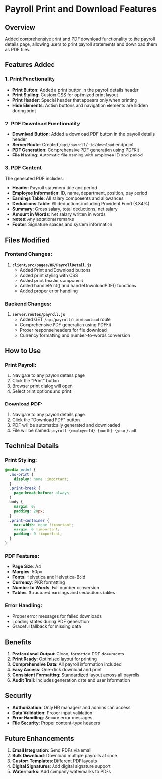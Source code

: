 # Payroll Print and Download Features

## Overview
Added comprehensive print and PDF download functionality to the payroll details page, allowing users to print payroll statements and download them as PDF files.

## Features Added

### 1. Print Functionality
- **Print Button**: Added a print button in the payroll details header
- **Print Styling**: Custom CSS for optimized print layout
- **Print Header**: Special header that appears only when printing
- **Hide Elements**: Action buttons and navigation elements are hidden during print

### 2. PDF Download Functionality
- **Download Button**: Added a download PDF button in the payroll details header
- **Server Route**: Created `/api/payroll/:id/download` endpoint
- **PDF Generation**: Comprehensive PDF generation using PDFKit
- **File Naming**: Automatic file naming with employee ID and period

### 3. PDF Content
The generated PDF includes:
- **Header**: Payroll statement title and period
- **Employee Information**: ID, name, department, position, pay period
- **Earnings Table**: All salary components and allowances
- **Deductions Table**: All deductions including Provident Fund (8.34%)
- **Summary**: Gross salary, total deductions, net salary
- **Amount in Words**: Net salary written in words
- **Notes**: Any additional remarks
- **Footer**: Signature spaces and system information

## Files Modified

### Frontend Changes:
1. **`client/src/pages/HR/PayrollDetail.js`**
   - Added Print and Download buttons
   - Added print styling with CSS
   - Added print header component
   - Added handlePrint() and handleDownloadPDF() functions
   - Added proper error handling

### Backend Changes:
1. **`server/routes/payroll.js`**
   - Added GET `/api/payroll/:id/download` route
   - Comprehensive PDF generation using PDFKit
   - Proper response headers for file download
   - Currency formatting and number-to-words conversion

## How to Use

### Print Payroll:
1. Navigate to any payroll details page
2. Click the "Print" button
3. Browser print dialog will open
4. Select print options and print

### Download PDF:
1. Navigate to any payroll details page
2. Click the "Download PDF" button
3. PDF will be automatically generated and downloaded
4. File will be named: `payroll-{employeeId}-{month}-{year}.pdf`

## Technical Details

### Print Styling:
```css
@media print {
  .no-print {
    display: none !important;
  }
  .print-break {
    page-break-before: always;
  }
  body {
    margin: 0;
    padding: 20px;
  }
  .print-container {
    max-width: none !important;
    margin: 0 !important;
    padding: 0 !important;
  }
}
```

### PDF Features:
- **Page Size**: A4
- **Margins**: 50px
- **Fonts**: Helvetica and Helvetica-Bold
- **Currency**: PKR formatting
- **Number to Words**: Full number conversion
- **Tables**: Structured earnings and deductions tables

### Error Handling:
- Proper error messages for failed downloads
- Loading states during PDF generation
- Graceful fallback for missing data

## Benefits

1. **Professional Output**: Clean, formatted PDF documents
2. **Print Ready**: Optimized layout for printing
3. **Comprehensive Data**: All payroll information included
4. **Easy Access**: One-click download and print
5. **Consistent Formatting**: Standardized layout across all payrolls
6. **Audit Trail**: Includes generation date and user information

## Security

- **Authorization**: Only HR managers and admins can access
- **Data Validation**: Proper input validation
- **Error Handling**: Secure error messages
- **File Security**: Proper content-type headers

## Future Enhancements

1. **Email Integration**: Send PDFs via email
2. **Bulk Download**: Download multiple payrolls at once
3. **Custom Templates**: Different PDF layouts
4. **Digital Signatures**: Add digital signature support
5. **Watermarks**: Add company watermarks to PDFs 